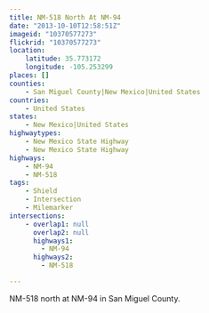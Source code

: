 ```yaml
---
title: NM-518 North At NM-94
date: "2013-10-10T12:58:51Z"
imageid: "10370577273"
flickrid: "10370577273"
location:
    latitude: 35.773172
    longitude: -105.253299
places: []
counties:
    - San Miguel County|New Mexico|United States
countries:
    - United States
states:
    - New Mexico|United States
highwaytypes:
    - New Mexico State Highway
    - New Mexico State Highway
highways:
    - NM-94
    - NM-518
tags:
    - Shield
    - Intersection
    - Milemarker
intersections:
    - overlap1: null
      overlap2: null
      highways1:
        - NM-94
      highways2:
        - NM-518

---
```

NM-518 north at NM-94 in San Miguel County.